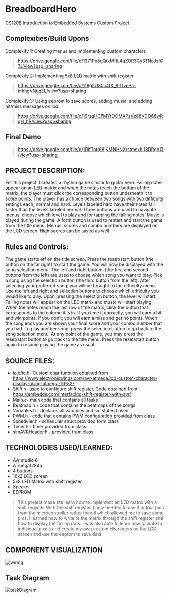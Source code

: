 # BreadboardHero
CS120B Introduction to Embedded Systems Custom Project

## Complexities/Build Upons
Complexity 1: Creating menus and implementing custom characters
>https://drive.google.com/file/d/1371Pp8gQtxMftL4qZOR3Cy3TNaJsfC7J/view?usp=sharing 

Complexity 2: Implementing 5x8 LED matrix with shift register 
>https://drive.google.com/file/d/118g5zl80c4tX_8tITvpPc-mhhgVNgqEL/view?usp=sharing  

Complexity 3: Using eeprom to save scores, adding music, and adding hit/miss messages on lcd
>https://drive.google.com/file/d/19rsqHC7MYtDOMAPzVz88VDO68wRqH_hR/view?usp=sharing  

## Final Demo
>https://drive.google.com/file/d/1DIfTntr68jKMNHNXrstmexbi18DRqp1Z/view?usp=sharing 



## PROJECT DESCRIPTION:
For this project, I created a rhythm game similar to guitar hero. Falling notes
appear on an LED matrix and when the notes reach the bottom of the matrix, the player
must click the corresponding button underneath it to score points. The player has a
choice between two songs with two difficulty settings each, normal and hard. Levels
labeled hard have their notes fall faster than the levels labeled normal. Three buttons
are used to navigate menus, choose which level to play and for tapping the falling
notes. Music is played during the game. A forth button is used to restart and start the
game from the title menu. Menus, scores and combo numbers are displayed on the
LCD screen. High scores can be saved as well.

## Rules and Controls:
The game starts off on the title screen. Press the reset/start button (the button on the far
right) to start the game. You will now be displayed with the song selection menu. The
left and right buttons (the first and second buttons from the left) are used to choose
which song you want to play. Pick a song using the selection button (the third button
from the left). After selecting your preferred song, you will be brought to the difficulty
menu. Use the left and right and selection buttons to choose which difficulty you would
like to play. Upon pressing the selection button, the level will start. Falling notes will
appear on the LED matrix and music will start playing. When the notes reach the last
row of the matrix, click the button that corresponds to the column it is in. If you time it
correctly, you will earn a hit and win points. If you don’t, you will earn a miss and get no
points. When the song ends you are shown your final score and your combo number
that you had. To play another song, press the selection button to go back to the song
selection menu. At any point of the game, you may press the reset/start button to go
back to the title menu. Press the reset/start button again to resume playing the game as
usual.

## SOURCE FILES:
* io.c/io.h- Custom char function obtained from
https://www.electronicwings.com/avr-atmega/lcd-custom-character-display-using-atmega-16-32-
* Shift.h- used to configure shift register. Code obtained from
https://embedds.com/interfacing-shift-register-with-avr/
* Main.c- main code that contains all tasks
* Beatmap.h - code that contains the beatmaps of the songs
* Variables.h - declares all variables and sm states I used
* PWM.h - code that contains PWM configuration provided from class
* Scheduler.h - scheduler struct provided form class
* Timer.h - timer provided from class
* simAVRHeader.h - provided from class

## TECHNOLOGIES USED/LEARNED:
* Avr studio 6
* ATmega1284p
* 4 buttons
* 16x2 LCD screen
* 5x8 LED Matrix with shift register
* Speaker
* EEPROM
>This project made me learn how to implement an LED matrix with a shift register. With
the shift register, I only needed to use 3 output pins from the microcontroller rather than
8 which allowed me to save some pins. I learned how to write to the matrix through the
shift register and how to display the falling dots. I was also able to learn how to write to
individual pixels and create my own custom characters on the LCD screen and use the
eeprom to save data.

## COMPONENT VISUALIZATION
![wiring](https://user-images.githubusercontent.com/72577619/160269382-78cc5bd2-3e0b-450c-b260-0e5e62665ff5.png)

## Task Diagram
![taskDiagram](https://user-images.githubusercontent.com/72577619/160269400-4d7df4be-2625-4946-82c9-2822bbc445c2.png)

